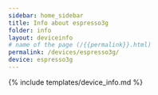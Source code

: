 ```yaml
---
sidebar: home_sidebar
title: Info about espresso3g
folder: info
layout: deviceinfo
# name of the page (/{{permalink}}.html)
permalink: /devices/espresso3g/
device: espresso3g
---
```

{% include templates/device_info.md %}
